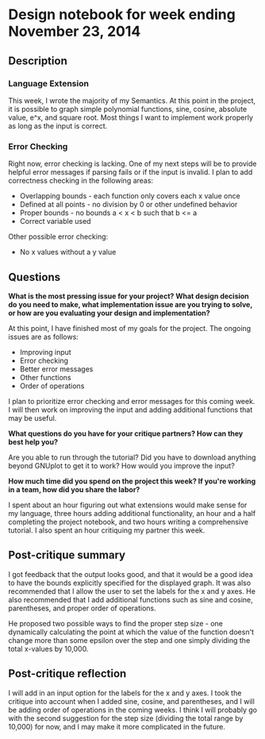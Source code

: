 # Design notebook for week ending November 23, 2014

## Description

### Language Extension

This week, I wrote the majority of my Semantics. At this point in the project,
it is possible to graph simple polynomial functions, sine, cosine, absolute
value, e^x, and square root. Most things I want to implement work properly
as long as the input is correct. 

### Error Checking

Right now, error checking is lacking. One of my next steps will be to provide
helpful error messages if parsing fails or if the input is invalid. I plan to
add correctness checking in the following areas:

* Overlapping bounds - each function only covers each x value once
* Defined at all points - no division by 0 or other undefined behavior
* Proper bounds - no bounds a < x < b such that b <= a
* Correct variable used

Other possible error checking:
* No x values without a y value

## Questions

**What is the most pressing issue for your project? What design decision do
you need to make, what implementation issue are you trying to solve, or how
are you evaluating your design and implementation?**

At this point, I have finished most of my goals for the project. The ongoing
issues are as follows:
* Improving input
* Error checking
* Better error messages
* Other functions
* Order of operations

I plan to prioritize error checking and error messages for this coming week. I
will then work on improving the input and adding additional functions that may
be useful. 

**What questions do you have for your critique partners? How can they best help
you?**

Are you able to run through the tutorial? Did you have to download anything
beyond GNUplot to get it to work? How would you improve the input? 

**How much time did you spend on the project this week? If you're working in a
team, how did you share the labor?**

I spent about an hour figuring out what extensions would make sense for my
language, three hours adding additional functionality, an hour and a half
completing the  project notebook, and two hours writing a comprehensive 
tutorial. I also spent an hour critiquing my partner this week. 

## Post-critique summary

I got feedback that the output looks good, and that it would be a good idea to
have the bounds explicitly specified for the displayed graph. It was also 
recommended that I allow the user to set the labels for the x and y axes. He
also recommended that I add additional functions such as sine and cosine,
parentheses, and proper order of operations. 

He proposed two possible ways to find the proper step size - one dynamically 
calculating the point at which the value of the function doesn't change more
than some epsilon over the step and one simply dividing the total x-values by 
10,000. 

## Post-critique reflection

I will add in an input option for the labels for the x and y axes. I took the
critique into account when I added sine, cosine, and parentheses, and I will 
be adding order of operations in the coming weeks. I think I will probably go
with the second suggestion for the step size (dividing the total range by
10,000) for now, and I may make it more complicated in the future. 


